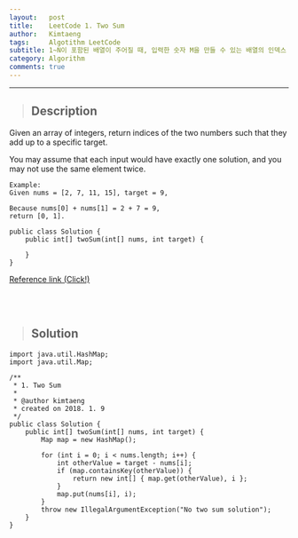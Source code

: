 ```yaml
---
layout:   post
title:    LeetCode 1. Two Sum
author:   Kimtaeng
tags: 	  Algotithm LeetCode
subtitle: 1~N이 포함된 배열이 주어질 때, 입력한 숫자 M을 만들 수 있는 배열의 인덱스 찾기
category: Algorithm
comments: true
---
```


<hr/>

> ## Description

Given an array of integers, return indices of the two numbers such that they add up to a specific target.

You may assume that each input would have exactly one solution, and you may not use the same element twice.

```
Example:
Given nums = [2, 7, 11, 15], target = 9,

Because nums[0] + nums[1] = 2 + 7 = 9,
return [0, 1].
```

<pre class="line-numbers"><code class="language-java" data-start="1">public class Solution {
    public int[] twoSum(int[] nums, int target) {
        
    }
}
</code></pre>

<a href="https://leetcode.com/problems/two-sum/description/">Reference link (Click!)</a>

<br/><br/>

> ## Solution

<pre class="line-numbers"><code class="language-java" data-start="1">import java.util.HashMap;
import java.util.Map;

/**
 * 1. Two Sum
 *
 * @author kimtaeng
 * created on 2018. 1. 9
 */
public class Solution {
	public int[] twoSum(int[] nums, int target) {
		Map<Integer, Integer> map = new HashMap<Integer, Integer>();

		for (int i = 0; i < nums.length; i++) {
			int otherValue = target - nums[i];
			if (map.containsKey(otherValue)) {
				return new int[] { map.get(otherValue), i };
			} 
			map.put(nums[i], i);
		}
		throw new IllegalArgumentException("No two sum solution");
	}
}
</code></pre>